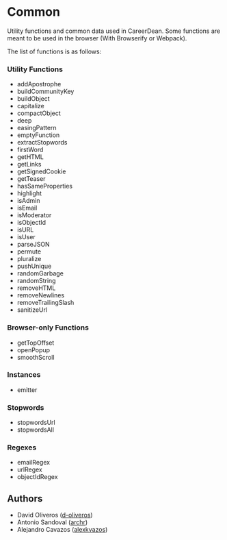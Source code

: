 # Common

Utility functions and common data used in CareerDean. Some functions are meant to be used in the browser (With Browserify or Webpack).

The list of functions is as follows:

### Utility Functions

- addApostrophe
- buildCommunityKey
- buildObject
- capitalize
- compactObject
- deep
- easingPattern
- emptyFunction
- extractStopwords
- firstWord
- getHTML
- getLinks
- getSignedCookie
- getTeaser
- hasSameProperties
- highlight
- isAdmin
- isEmail
- isModerator
- isObjectId
- isURL
- isUser
- parseJSON
- permute
- pluralize
- pushUnique
- randomGarbage
- randomString
- removeHTML
- removeNewlines
- removeTrailingSlash
- sanitizeUrl


### Browser-only Functions

- getTopOffset
- openPopup
- smoothScroll


### Instances

- emitter


### Stopwords

- stopwordsUrl
- stopwordsAll


### Regexes

- emailRegex
- urlRegex
- objectIdRegex


## Authors

- David Oliveros ([d-oliveros](https://github.com/d-oliveros))
- Antonio Sandoval ([archr](https://github.com/archr))
- Alejandro Cavazos ([alexkvazos](https://github.com/alexkvazos))
